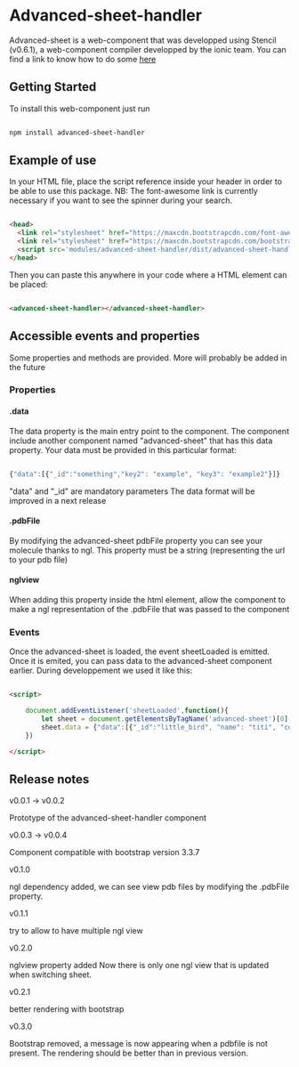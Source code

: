 # Advanced-sheet-handler

Advanced-sheet is a web-component that was developped using Stencil (v0.6.1), a web-component compiler developped by the ionic team. 
You can find a link to know how to do some [here](https://stenciljs.com/)

## Getting Started

To install this web-component just run

```bash

npm install advanced-sheet-handler

```

## Example of use

In your HTML file, place the script reference inside your header in order to be able to use this package. NB: The font-awesome link is currently necessary if you want to see the spinner during your search.


```html

<head>
  <link rel="stylesheet" href="https://maxcdn.bootstrapcdn.com/font-awesome/4.7.0/css/font-awesome.min.css">
  <link rel="stylesheet" href="https://maxcdn.bootstrapcdn.com/bootstrap/3.3.7/css/bootstrap.min.css" crossorigin="anonymous">
  <script src='modules/advanced-sheet-handler/dist/advanced-sheet-handler.js'></script>
</head>

```  

Then you can paste this anywhere in your code where a HTML element can be placed:

```html

<advanced-sheet-handler></advanced-sheet-handler>

```

## Accessible events and properties

Some properties and methods are provided. More will probably be added in the future


### Properties 

#### .data

The data property is the main entry point to the component. The component include another component named "advanced-sheet" that has this data property. Your data must be provided in this particular format:

```javascript

{"data":[{"_id":"something","key2": "example", "key3": "example2"}]}

```

"data" and "\_id" are mandatory parameters
The data format will be improved in a next release

#### .pdbFile

By modifying the advanced-sheet pdbFile property you can see your molecule thanks to ngl. This property must be a string (representing the url to your pdb file)

#### nglview

When adding this property inside the html element, allow the component to make a ngl representation of the .pdbFile that was passed to the component 
### Events

Once the advanced-sheet is loaded, the event sheetLoaded is emitted. Once it is emited, you can pass data to the advanced-sheet component earlier.
During developpement we used it like this:

```html

<script>

	document.addEventListener('sheetLoaded',function(){
		let sheet = document.getElementsByTagName('advanced-sheet')[0];
    	sheet.data = {"data":[{"_id":"little_bird", "name": "titi", "color":"yellow"}]};
	})

</script>

```

## Release notes

v0.0.1 -> v0.0.2

Prototype of the advanced-sheet-handler component

v0.0.3 -> v0.0.4

Component compatible with bootstrap version 3.3.7

v0.1.0

ngl dependency added, we can see view pdb files by modifying the .pdbFile property.

v0.1.1

try to allow to have multiple ngl view

v0.2.0

nglview property added
Now there is only one ngl view that is updated when switching sheet.

v0.2.1

better rendering with bootstrap  

v0.3.0

Bootstrap removed, a message is now appearing when a pdbfile is not present. The rendering should be better than in previous version.

